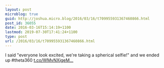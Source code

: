 ```yaml
---
layout: post
microblog: true
guid: http://joshua.micro.blog/2016/03/16/t709955931367460866.html
post_id: 36055
date: 2016-03-16T15:14:19+1100
lastmod: 2019-07-30T17:41:24+1100
type: post
url: /2016/03/16/t709955931367460866.html
---
```

I said "everyone look excited, we're taking a spherical selfie!" and we ended up  #theta360 [t.co/WMvNXjgeM...](https://t.co/WMvNXjgeMV)
